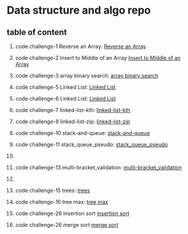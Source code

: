 # Data structure and algo repo
## table of content
1. code challenge-1 Reverse an Array:
[Reverse an Array](./code-challenge01/README.md)

2. code challenge-2  Insert to Middle of an Array [Insert to Middle of an Array](./code-challenge02/README.md)

3. code challenge-3 array binary search:
[array binary search](./code-challenge03/README.md)

5. code challenge-5 Linked List:
[Linked List](./code-challenge05/README.md)

6. code challenge-6 Linked List:
[Linked List](./code-challenge06/README.md)

7. code challenge-7 linked-list-kth:
[linked-list-kth](./code-challenge07/README.md)

8. code challenge-8 linked-list-zip:
[linked-list-zip](./code-challenge08/README.md)

9. code challenge-10 stack-and-queue:
[stack-and-queue](./code-challenge10/README.md)

10. code challenge-11 stack_queue_pseudo:
[stack_queue_pseudo](./code-challenge11/README.md)

11. 

12. code challenge-13 multi-bracket_validation:
[multi-bracket_validation](./code-challenge13/README.md)

13. 

14. code challenge-15 trees:
[trees](./code-challenge15/README.md)

15. code challenge-16 tree max:
[tree max](./code-challenge16/README.md)

16. code challenge-26 insertion sort
[insertion sort](./code-challenge26/README.md)

17. code challenge-26 merge sort
[merge sort](./code-challenge27/README.md)


